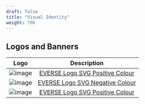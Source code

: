 ```yaml
---
draft: false
title: "Visual Identity"
weight: 700
---
```


## Logos and Banners

| **Logo** | **Description** |
|:---:|:---:|
| ![image](/images/logos/EOSCEverse_PosColour.svg) | [EVERSE Logo SVG Positive Colour](/images/logos/EOSCEverse_PosColour.svg) |
| ![image](/images/logos/EOSCEverse_NegColour.svg) | [EVERSE Logo SVG Negative Colour](/images/logos/EOSCEverse_NegColour.svg) |
| ![image](/images/logos/EOSCEverse_PosColour_full.svg) | [EVERSE Logo SVG Positive Colour](/images/logos/EOSCEverse_PosColour_full.svg) |

